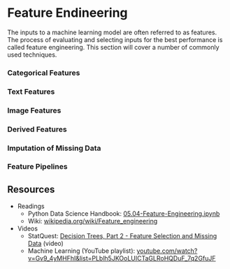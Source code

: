 # Feature Endineering
The inputs to a machine learning model are often referred to as features. The process of evaluating and selecting inputs for the best performance is called feature engineering. This section will cover a number of commonly used techniques.

### Categorical Features

### Text Features

### Image Features

### Derived Features

### Imputation of Missing Data

### Feature Pipelines

## Resources
- Readings
  - Python Data Science Handbook: [05.04-Feature-Engineering.ipynb](https://github.com/jakevdp/PythonDataScienceHandbook/blob/master/notebooks/05.04-Feature-Engineering.ipynb)
  - Wiki: [wikipedia.org/wiki/Feature_engineering](https://wikipedia.org/wiki/Feature_engineering)
- Videos
  - StatQuest: [Decision Trees, Part 2 - Feature Selection and Missing Data](https://www.youtube.com/watch?v=wpNl-JwwplA) (video)
  - Machine Learning (YouTube playlist): [youtube.com/watch?v=Gv9_4yMHFhI&list=PLblh5JKOoLUICTaGLRoHQDuF_7q2GfuJF](https://www.youtube.com/watch?v=Gv9_4yMHFhI&list=PLblh5JKOoLUICTaGLRoHQDuF_7q2GfuJF)
